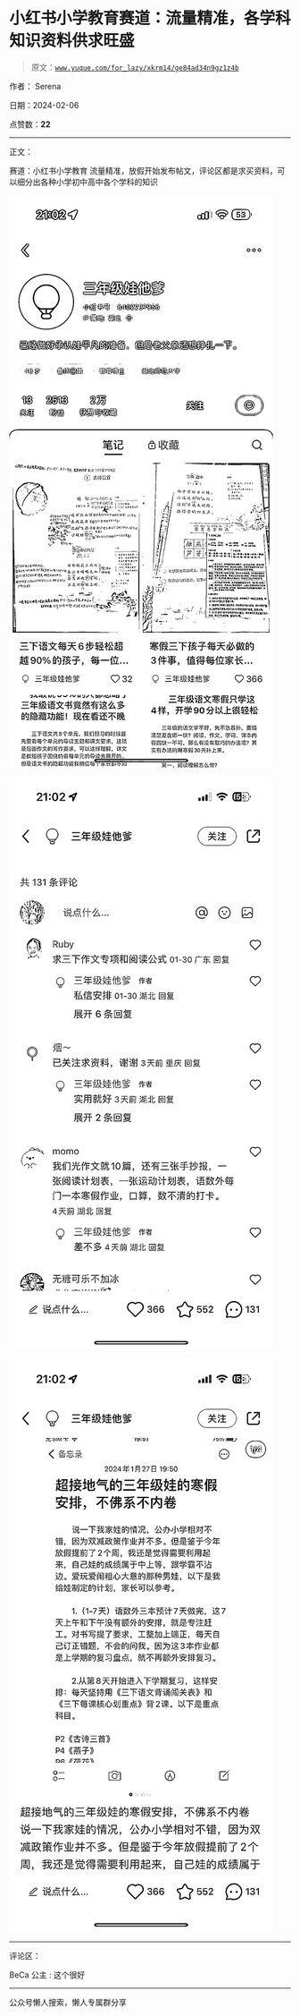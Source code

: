 # 小红书小学教育赛道：流量精准，各学科知识资料供求旺盛

> 原文：[`www.yuque.com/for_lazy/xkrm14/ge84ad34n9gz1z4b`](https://www.yuque.com/for_lazy/xkrm14/ge84ad34n9gz1z4b)

作者： Serena

日期：2024-02-06

点赞数：**22**

* * *

正文：

赛道：小红书小学教育 流量精准，放假开始发布帖文，评论区都是求买资料，可以细分出各种小学初中高中各个学科的知识

![](img/470819a7501cc6a1179252f05d93404c.png)

![](img/1423b7d1ddc0cddf5cc08449bd2e95a8.png)

![](img/640ca92f23b0b6873a8232962a3fd32e.png)

* * *

评论区：

BeCa 公主 : 这个很好

* * *

公众号懒人搜索，懒人专属群分享